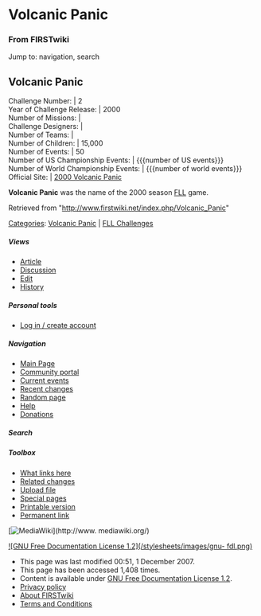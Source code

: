 # Volcanic Panic

### From FIRSTwiki

Jump to: navigation, search

Volcanic Panic  
---  
Challenge Number: | 2  
Year of Challenge Release: | 2000  
Number of Missions: |  
Challenge Designers: |  
Number of Teams: |  
Number of Children: | 15,000  
Number of Events: | 50  
Number of US Championship Events: | {{{number of US events}}}  
Number of World Championship Events: | {{{number of world events}}}  
Official Site: | [2000 Volcanic
Panic](http://www.firstlegoleague.org/default.aspx?pid=480
"http://www.firstlegoleague.org/default.aspx?pid=480" )  
  
**Volcanic Panic** was the name of the 2000 season [FLL](/index.php/FLL "FLL" ) game. 

Retrieved from "<http://www.firstwiki.net/index.php/Volcanic_Panic>"

[Categories](/index.php?title=Special:Categories&article=Volcanic_Panic
"Special:Categories" ): [Volcanic
Panic](/index.php?title=Category:Volcanic_Panic&action=edit "Category:Volcanic
Panic" ) | [FLL Challenges](/index.php/Category:FLL_Challenges "Category:FLL
Challenges" )

##### Views

  * [Article](/index.php/Volcanic_Panic)
  * [Discussion](/index.php?title=Talk:Volcanic_Panic&action=edit)
  * [Edit](/index.php?title=Volcanic_Panic&action=edit)
  * [History](/index.php?title=Volcanic_Panic&action=history)

##### Personal tools

  * [Log in / create account](/index.php?title=Special:Userlogin&returnto=Volcanic_Panic)

[](/index.php/Main_Page "Main Page" )

##### Navigation

  * [Main Page](/index.php/Main_Page)
  * [Community portal](/index.php/FIRSTwiki:Community_portal)
  * [Current events](/index.php/Current_events)
  * [Recent changes](/index.php/Special:Recentchanges)
  * [Random page](/index.php/Special:Random)
  * [Help](/index.php/FIRSTwiki:Help)
  * [Donations](/index.php/FIRSTwiki:Site_support)

##### Search



##### Toolbox

  * [What links here](/index.php/Special:Whatlinkshere/Volcanic_Panic)
  * [Related changes](/index.php/Special:Recentchangeslinked/Volcanic_Panic)
  * [Upload file](/index.php/Special:Upload)
  * [Special pages](/index.php/Special:Specialpages)
  * [Printable version](/index.php?title=Volcanic_Panic&printable=yes)
  * [Permanent link](/index.php?title=Volcanic_Panic&oldid=64548)

[![MediaWiki](/skins/common/images/poweredby_mediawiki_88x31.png)](http://www.
mediawiki.org/)

[![GNU Free Documentation License 1.2](/stylesheets/images/gnu-
fdl.png)](http://www.gnu.org/copyleft/fdl.html)

  * This page was last modified 00:51, 1 December 2007.
  * This page has been accessed 1,408 times.
  * Content is available under [GNU Free Documentation License 1.2](http://www.gnu.org/copyleft/fdl.html "http://www.gnu.org/copyleft/fdl.html" ).
  * [Privacy policy](/index.php/FIRSTwiki:Privacy_policy "FIRSTwiki:Privacy policy" )
  * [About FIRSTwiki](/index.php/FIRSTwiki:About "FIRSTwiki:About" )
  * [Terms and Conditions](/index.php/FIRSTwiki:Terms_and_conditions "FIRSTwiki:Terms and conditions" )

